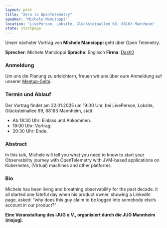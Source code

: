 ```yaml
---
layout: post
title: "Zero to OpenTelemetry"
speaker: "Michele Mancioppi"
location: "LivePerson, Loksite, Glücksteinallee 69, 68163 Mannheim"
state: startpage
---
```


Unser nächster Vortrag von **Michele Mancioppi** geht über Open Telemetry.

**Sprecher**: Michele Mancioppi **Sprache**: Englisch **Firma**: [Dash0](https://www.dash0.com/)

### Anmeldung
Um uns die Planung zu erleichtern, freuen wir uns über eure Anmeldung auf unserer [Meetup-Seite](https://www.meetup.com/mannheim-java-usergroup/events/305237882/).


### Termin und Ablauf
Der Vortrag findet am 22.01.2025 um 19:00 Uhr, bei LivePerson, Loksite, Glücksteinallee 69, 68163 Mannheim, statt.
* Ab 18:30 Uhr: Einlass und Ankommen.
* 19:00 Uhr: Vortrag.
* 20:30 Uhr: Ende.

### Abstract
In this talk, Michele will tell you what you need to know to start your Observability journey with OpenTelemetry with JVM-based applications on Kubernetes, (Virtual) machines and other platforms.

### Bio
Michele has been living and breathing observability for the past decade. It all started one fateful day when his product owner, showing a LinkedIn page, asked: “why does this guy claim to be logged into somebody else’s account in our product?”


**Eine Veranstaltung des iJUG e.V., organisiert durch die JUG Mannheim (majug).**
